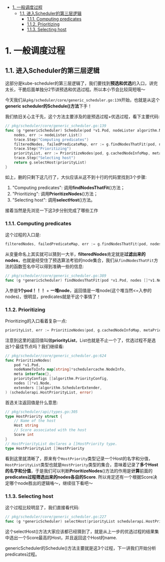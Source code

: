
<!-- @import "[TOC]" {cmd="toc" depthFrom=1 depthTo=6 orderedList=false} -->

<!-- code_chunk_output -->

- [1. 一般调度过程](#1-一般调度过程)
  - [1.1. 进入Scheduler的第三层逻辑](#11-进入scheduler的第三层逻辑)
    - [1.1.1. Computing predicates](#111-computing-predicates)
    - [1.1.2. Prioritizing](#112-prioritizing)
    - [1.1.3. Selecting host](#113-selecting-host)

<!-- /code_chunk_output -->

# 1. 一般调度过程

## 1.1. 进入Scheduler的第三层逻辑

这部分是kube\-scheduler的第三层逻辑了，我们要找到**预选和优选**的入口，讲完太长，干脆后面单独分2节讲预选和优选过程。所以本小节会比较简短哦～

今天我们从`pkg/scheduler/core/generic_scheduler.go:139`开始，也就是从这个**generic scheduler的Schedule()方法**下手！

我们依旧关心主干先，这个方法主要涉及的是预选过程\+优选过程，看下主要代码: 

```go
// pkg/scheduler/core/generic_scheduler.go:139
func (g *genericScheduler) Schedule(pod *v1.Pod, nodeLister algorithm.NodeLister) (string, error) {
	nodes, err := nodeLister.List()
	trace.Step("Computing predicates")
	filteredNodes, failedPredicateMap, err := g.findNodesThatFit(pod, nodes)
	trace.Step("Prioritizing")
	priorityList, err := PrioritizeNodes(pod, g.cachedNodeInfoMap, metaPrioritiesInterface, g.prioritizers, filteredNodes, g.extenders)
	trace.Step("Selecting host")
	return g.selectHost(priorityList)
}
```

如上，删的只剩下这几行了，大伙应该从这不到十行的代码里找到3个步骤: 

1. "Computing predicates": 调用**findNodesThatFit**()方法；
2. "Prioritizing": 调用**PrioritizeNodes**()方法；
3. "Selecting host": 调用**selectHost**()方法。

接着当然是先浏览一下这3步分别完成了哪些工作

### 1.1.1. Computing predicates

这个过程的入口是: 

```go
filteredNodes, failedPredicateMap, err := g.findNodesThatFit(pod, nodes)
```

从变量命名上其实就可以猜到一大半，**filteredNodes**肯定就是**过滤出来的nodes**，也就是经受住了预选算法考验的node集合，我们从`findNodesThatFit`方法的函数签名中可以得到准确一些的信息: 

```go
// pkg/scheduler/core/generic_scheduler.go:389
func (g *genericScheduler) findNodesThatFit(pod *v1.Pod, nodes []*v1.Node) ([]*v1.Node, FailedPredicateMap, error)
```

入参是**1个pod！！！** + **一堆node**，返回值是一堆node(这个堆当然<=入参的nodes)，很明显，predicates就是干这个事情了！

### 1.1.2. Prioritizing

Prioritizing的入口看着复杂一点: 

```go
priorityList, err := PrioritizeNodes(pod, g.cachedNodeInfoMap, metaPrioritiesInterface, g.prioritizers, filteredNodes, g.extenders)
```

注意到这里的返回值叫做**priorityList**，List也就是不止一个了，优选过程不是选出1个最佳节点吗？我们继续看: 

```go
// pkg/scheduler/core/generic_scheduler.go:624
func PrioritizeNodes(
	pod *v1.Pod,
	nodeNameToInfo map[string]*schedulercache.NodeInfo,
	meta interface{},
	priorityConfigs []algorithm.PriorityConfig,
	nodes []*v1.Node,
	extenders []algorithm.SchedulerExtender,
) (schedulerapi.HostPriorityList, error)
```

首选关注返回值是什么意思: 

```go
// pkg/scheduler/api/types.go:305
type HostPriority struct {
	// Name of the host
	Host string
	// Score associated with the host
	Score int
}
// HostPriorityList declares a []HostPriority type.
type HostPriorityList []HostPriority
```

看到这里就清晰了，原来有个`HostPriority`类型记录一个Host的名字和分值，`HostPriorityList`类型也就是`HostPriority`类型的集合，意味着记录了**多个Host的名字和分值**，于是我们可以判断**PrioritizeNodes**()方法的作用是**计算**前面的**predicates过程筛选出来的nodes各自的Score**. 所以肯定还有一个根据Score决定哪个node胜出的逻辑咯～，继续往下看吧～

### 1.1.3. Selecting host

这个过程比较明显了，我们直接看代码: 

```go
// pkg/scheduler/core/generic_scheduler.go:227
func (g *genericScheduler) selectHost(priorityList schedulerapi.HostPriorityList) (string, error)
```

这个selectHost()方法大家应该都已经猜到了，就是从上一步的优选过程的结果集中选出一个Score最高的Host，并且返回这个Host的name.

genericScheduler的Schedule()方法主要就是这3个过程，下一讲我们开始分析predicates过程。
